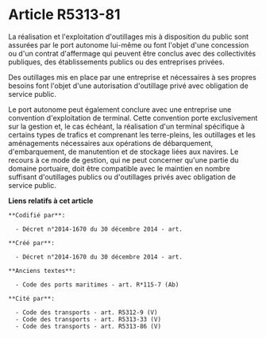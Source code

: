 # Article R5313-81

La réalisation et l'exploitation d'outillages mis à disposition du public sont assurées par le port autonome lui-même ou font
l'objet d'une concession ou d'un contrat d'affermage qui peuvent être conclus avec des collectivités publiques, des
établissements publics ou des entreprises privées.

Des outillages mis en place par une entreprise et nécessaires à ses propres besoins font l'objet d'une autorisation
d'outillage privé avec obligation de service public.

Le port autonome peut également conclure avec une entreprise une convention d'exploitation de terminal. Cette convention
porte exclusivement sur la gestion et, le cas échéant, la réalisation d'un terminal spécifique à certains types de trafics et
comprenant les terre-pleins, les outillages et les aménagements nécessaires aux opérations de débarquement, d'embarquement,
de manutention et de stockage liées aux navires. Le recours à ce mode de gestion, qui ne peut concerner qu'une partie du
domaine portuaire, doit être compatible avec le maintien en nombre suffisant d'outillages publics ou d'outillages privés avec
obligation de service public.

**Liens relatifs à cet article**

	**Codifié par**:

	  - Décret n°2014-1670 du 30 décembre 2014 - art.

	**Créé par**:

	  - Décret n°2014-1670 du 30 décembre 2014 - art.

	**Anciens textes**:

	  - Code des ports maritimes - art. R*115-7 (Ab)

	**Cité par**:

	  - Code des transports - art. R5312-9 (V)
	  - Code des transports - art. R5313-33 (V)
	  - Code des transports - art. R5313-86 (V)
